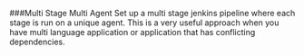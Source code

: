 ###Multi Stage Multi Agent
Set up a multi stage jenkins pipeline where each stage is run on a unique agent.
This is a very useful approach when you have multi language application or application that has conflicting dependencies.
